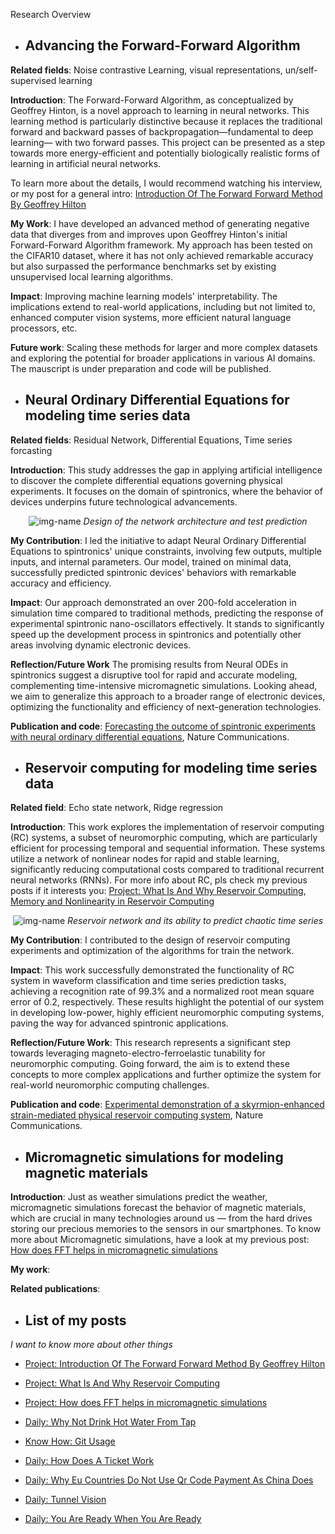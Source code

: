 


Research Overview

- ## Advancing the Forward-Forward Algorithm

**Related fields**: Noise contrastive Learning, visual representations, un/self-supervised learning

**Introduction**: The Forward-Forward Algorithm, as conceptualized by Geoffrey Hinton, is a novel approach to learning in neural networks. This learning method is particularly distinctive because it replaces the traditional forward and backward passes of backpropagation—fundamental to deep learning— with two forward passes. This project can be presented as a step towards more energy-efficient and potentially biologically realistic forms of learning in artificial neural networks. 

To learn more about the details, I would recommend watching his interview, or my post for a general intro: [Introduction Of The Forward Forward Method By Geoffrey Hilton](https://xing-chen18.github.io/Project-Introduction-of-the-forward-forward-method-by-Geoffrey-Hilton/)

**My Work**: I have developed an advanced method of generating negative data that diverges from and improves upon Geoffrey Hinton's initial Forward-Forward Algorithm framework. My approach has been tested on the CIFAR10 dataset, where it has not only achieved remarkable accuracy but also surpassed the performance benchmarks set by existing unsupervised local learning algorithms.

**Impact**: Improving machine learning models' interpretability. The implications extend to real-world applications, including but not limited to, enhanced computer vision systems, more efficient natural language processors, etc.

**Future work**: Scaling these methods for larger and more complex datasets and exploring the potential for broader applications in various AI domains. The mauscript is under preparation and code will be published.


- ## Neural Ordinary Differential Equations for modeling time series data

**Related fields**: Residual Network, Differential Equations, Time series forcasting

**Introduction**: This study addresses the gap in applying artificial intelligence to discover the complete differential equations governing physical experiments. It focuses on the domain of spintronics, where the behavior of devices underpins future technological advancements.

<p align="center">
  <img alt="img-name" src="{{ site.baseurl }}/images/NODE.PNG" height="auto" width="auto">
    <em>Design of the network architecture and test prediction</em>
</p>

**My Contribution**: I led the initiative to adapt Neural Ordinary Differential Equations to spintronics' unique constraints, involving few outputs, multiple inputs, and internal parameters. Our model, trained on minimal data, successfully predicted spintronic devices' behaviors with remarkable accuracy and efficiency.

**Impact**: Our approach demonstrated an over 200-fold acceleration in simulation time compared to traditional methods, predicting the response of experimental spintronic nano-oscillators effectively. It stands to significantly speed up the development process in spintronics and potentially other areas involving dynamic electronic devices.

**Reflection/Future Work** The promising results from Neural ODEs in spintronics suggest a disruptive tool for rapid and accurate modeling, complementing time-intensive micromagnetic simulations. Looking ahead, we aim to generalize this approach to a broader range of electronic devices, optimizing the functionality and efficiency of next-generation technologies.

**Publication and code**: [Forecasting the outcome of spintronic experiments with neural ordinary differential equations](https://www.nature.com/articles/s41467-022-28571-7), Nature Communications.

- ## Reservoir computing for modeling time series data

**Related field**: Echo state network, Ridge regression

**Introduction**: This work explores the implementation of reservoir computing (RC) systems, a subset of neuromorphic computing, which are particularly efficient for processing temporal and sequential information. These systems utilize a network of nonlinear nodes for rapid and stable learning, significantly reducing computational costs compared to traditional recurrent neural networks (RNNs). For more info about RC, pls check my previous posts if it interests you: [Project: What Is And Why Reservoir Computing](https://xing-chen18.github.io/Project-What-is-and-why-Reservoir-Computing/), [Memory and Nonlinearity in Reservoir Computing](https://xing-chen18.github.io/Project-Memory-and-Nonlinearity-in-Reservoir-Computing/)

<p align="center">
  <img alt="img-name" src="{{ site.baseurl }}/images/NC_reservoir.PNG" height="auto" width="auto">
    <em>Reservoir network and its ability to predict chaotic time series</em>
</p>

**My Contribution**: I contributed to the design of reservoir computing experiments and optimization of the algorithms for train the network.

**Impact**: This work successfully demonstrated the functionality of RC system in waveform classification and time series prediction tasks, achieving a recognition rate of 99.3% and a normalized root mean square error of 0.2, respectively. These results highlight the potential of our system in developing low-power, highly efficient neuromorphic computing systems, paving the way for advanced spintronic applications.

**Reflection/Future Work**: This research represents a significant step towards leveraging magneto-electro-ferroelastic tunability for neuromorphic computing. Going forward, the aim is to extend these concepts to more complex applications and further optimize the system for real-world neuromorphic computing challenges.

**Publication and code**: [Experimental demonstration of a skyrmion-enhanced strain-mediated physical reservoir computing system](https://www.nature.com/articles/s41467-023-39207-9), Nature Communications.

- ## Micromagnetic simulations for modeling magnetic materials

**Introduction**: Just as weather simulations predict the weather, micromagnetic simulations forecast the behavior of magnetic materials, which are crucial in many technologies around us — from the hard drives storing our precious memories to the sensors in our smartphones.  To know more about Micromagnetic simulations, have a look at my previous post: [How does FFT helps in micromagnetic simulations](https://xing-chen18.github.io/My-PhD/)

**My work**: 

**Related publications**: 


- ## List of my posts
_I want to know more about other things_ 

- [Project: Introduction Of The Forward Forward Method By Geoffrey Hilton](https://xing-chen18.github.io/Project-Introduction-of-the-forward-forward-method-by-Geoffrey-Hilton/)

- [Project: What Is And Why Reservoir Computing](https://xing-chen18.github.io/Project-What-is-and-why-Reservoir-Computing/)

- [Project: How does FFT helps in micromagnetic simulations](https://xing-chen18.github.io/My-PhD/)

- [Daily: Why Not Drink Hot Water From Tap](https://xing-chen18.github.io/Daily-Turning-Up-the-Heat-Why-You-Rethink-Drinking-Warm-Tap-Water/)

- [Know How: Git Usage](https://xing-chen18.github.io/know-how-Git-usage/)

- [Daily: How Does A Ticket Work](https://xing-chen18.github.io/Daily-How-does-a-ticket-work/)

- [Daily: Why Eu Countries Do Not Use Qr Code Payment As China Does](https://xing-chen18.github.io/Daily-Why-Eu-countries-do-not-use-QR-code-payment-as-China-does/)

- [Daily: Tunnel Vision](https://xing-chen18.github.io/Daily-Tunnel-vision/)

- [Daily: You Are Ready When You Are Ready](https://xing-chen18.github.io/Daily-You-are-ready-when-you-are-ready/)
